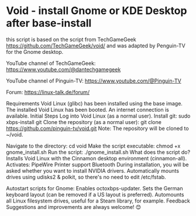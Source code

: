 # Void - install Gnome or KDE Desktop after base-install

this script is based on the script from TechGameGeek https://github.com/TechGameGeek/void/ 
and was adapted by Penguin-TV for the Gnome desktop.

YouTube channel of TechGameGeek: https://www.youtube.com/@dantechgamegeek

YouTube channel of Pinguin-TV:
https://www.youtube.com/@Pinguin-TV

Forum:
https://linux-talk.de/forum/

Requirements
Void Linux (glibc) has been installed using the base image.
The installed Void Linux has been booted.
An internet connection is available.
Initial Steps
Log into Void Linux (as a normal user).
Install git:
sudo xbps-install git
Clone the repository (as a normal user):
git clone https://github.com/pinguin-tv/void.git
Note: The repository will be cloned to ~/void.

Navigate to the directory:
cd void
Make the script executable:
chmod +x gnome_install.sh
Run the script:
./gnome_install.sh
What does the script do?
Installs Void Linux with the Cinnamon desktop environment (cinnamon-all).
Activates:
PipeWire
Printer support
Bluetooth
During installation, you will be asked whether you want to install NVIDIA drivers.
Automatically mounts drives using udisks2 & polkit, so there's no need to edit /etc/fstab.

Autostart scripts for Gnome:
Enables octoxbps-updater.
Sets the German keyboard layout (can be removed if a US layout is preferred).
Automounts all Linux filesystem drives, useful for a Steam library, for example.
Feedback
Suggestions and improvements are always welcome! 😊
